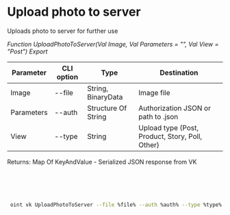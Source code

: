 ﻿---
sidebar_position: 11
---

# Upload photo to server
 Uploads photo to server for further use


*Function UploadPhotoToServer(Val Image, Val Parameters = "", Val View = "Post") Export*

 | Parameter | CLI option | Type | Destination |
 |-|-|-|-|
 | Image | --file | String, BinaryData | Image file |
 | Parameters | --auth | Structure Of String | Authorization JSON or path to .json |
 | View | --type | String | Upload type (Post, Product, Story, Poll, Other) |

 
 Returns: Map Of KeyAndValue - Serialized JSON response from VK 

```bsl title="Code example"
	

	
```

```sh title="CLI command example"
 
 oint vk UploadPhotoToServer --file %file% --auth %auth% --type %type%


```


```json title="Result"



```
